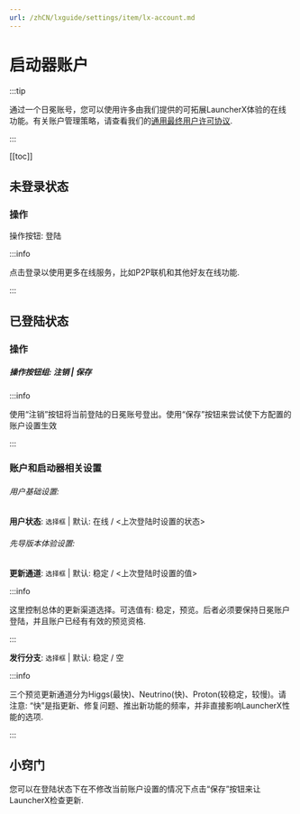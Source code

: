 ```yaml
---
url: /zhCN/lxguide/settings/item/lx-account.md
---
```

# 启动器账户

:::tip

通过一个日冕账号，您可以使用许多由我们提供的可拓展LauncherX体验的在线功能。有关账户管理策略，请查看我们的[通用最终用户许可协议](/zhCN/geula).

:::

\[\[toc]]

## 未登录状态

### 操作

操作按钮: 登陆

:::info

点击登录以使用更多在线服务，比如P2P联机和其他好友在线功能.

:::

## 已登陆状态

### 操作

##### 操作按钮组: 注销 | 保存

:::info

使用“注销”按钮将当前登陆的日冕账号登出。使用“保存”按钮来尝试使下方配置的账户设置生效

:::

### 账户和启动器相关设置

###### 用户基础设置:

**用户状态**: `选择框` | 默认: 在线 / <上次登陆时设置的状态>

###### 先导版本体验设置:

**更新通道**:  `选择框` | 默认: 稳定 / <上次登陆时设置的值>

:::info

这里控制总体的更新渠道选择。可选值有: 稳定，预览。后者必须要保持日冕账户登陆，并且账户已经有有效的预览资格.

:::

**发行分支**:  `选择框` | 默认:  稳定 / 空

:::info

三个预览更新通道分为Higgs(最快)、Neutrino(快)、Proton(较稳定，较慢)。请注意: “快”是指更新、修复问题、推出新功能的频率，并非直接影响LauncherX性能的选项.

:::

## 小窍门

您可以在登陆状态下在不修改当前账户设置的情况下点击“保存”按钮来让LauncherX检查更新.
